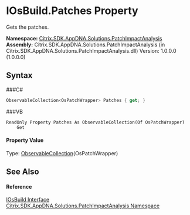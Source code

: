 # IOsBuild.Patches Property 
 

Gets the patches.

**Namespace:**&nbsp;<a href="N_Citrix_SDK_AppDNA_Solutions_PatchImpactAnalysis">Citrix.SDK.AppDNA.Solutions.PatchImpactAnalysis</a><br />**Assembly:**&nbsp;Citrix.SDK.AppDNA.Solutions.PatchImpactAnalysis (in Citrix.SDK.AppDNA.Solutions.PatchImpactAnalysis.dll) Version: 1.0.0.0 (1.0.0.0)

## Syntax

###C#
```csharp
ObservableCollection<OsPatchWrapper> Patches { get; }
```

###VB
```vbnet
ReadOnly Property Patches As ObservableCollection(Of OsPatchWrapper)
	Get
```


#### Property Value
Type: <a href="http://msdn2.microsoft.com/en-us/library/ms668604" target="_blank">ObservableCollection</a>(OsPatchWrapper)

## See Also


#### Reference
<a href="T_Citrix_SDK_AppDNA_Solutions_PatchImpactAnalysis_IOsBuild">IOsBuild Interface</a><br /><a href="N_Citrix_SDK_AppDNA_Solutions_PatchImpactAnalysis">Citrix.SDK.AppDNA.Solutions.PatchImpactAnalysis Namespace</a><br />
